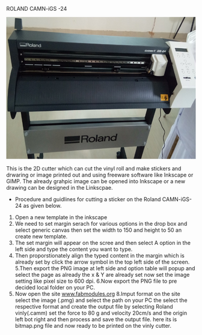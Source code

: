  ROLAND CAMN-iGS -24  
 
 ![](img/Vinylcutter.jpg) 

 This is the 2D cutter which can cut the vinyl roll and make stickers and drwaring or image printed out and using freeware software like Inkscape or GIMP. The already grahpic image can be opened into Inkscape or a new drawing can be designed in the Linkscpae. 
 * Procedure and guidlines for cutting a sticker on the Roland CAMN-iGS-24 as given below. 
 1. Open a new template in the inkscape 
 2. We need to set margin serach for various options in the drop box and select generic canvas then set the width to 150 and height to 50 an create new template.
 3. The set margin will appear on the scree and then select A option in the left side and type the content you want to type.
 4. Then proporstionately align the typed content in the margin which is already set by click the arrow symbol in the top left side of the screen.
 5.Then export the PNG image at left side and option table will popup and select the page as already the x & Y are already set now set the image setting like pixel size to 600 dpi.
 6.Now export the PNG file to pre decided local folder on your PC. 
 7. Now open the site www.fabmodules.org 
 8.Imput format on the site select the image (.pmg) and select the path on your PC the select the respective format and create the output file by selecting Roland vinly(.camm) set the force to 80 g  and velocity 20cm/s and the origin left bot right and then process and save the output file. here its is bitmap.png file and now ready to be printed on the vinly cutter.